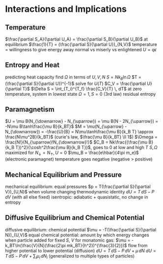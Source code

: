 # Interactions and Implications
## Temperature
$\frac{\partial S_A}{\partial U_A} = \frac{\partial S_B}{\partial U_B}$ at equilibrium
	$\frac{1}{T} = (\frac{\partial S}{\partial U})_{N,V}$
	temperature = willingness to give energy away
		normal vs miserly vs enlightened
	$U = q\epsilon$
## Entropy and Heat
predicting heat capacity
	find $\Omega$ in terms of $U, V, N$
	$S = Nk_B\ln\Omega$
	$T = (\frac{\partial S}{\partial U})^{-1}$
	solve for $U(T)$
	$C_V = \frac{\partial U}{\partial T}$
$\Delta S = \int_{T_i}^{T_f} \frac{C_V}{T} \, dT$
	at zero temperature, system in lowest state $\Omega = 1, S = 0$ (3rd law)
	residual entropy
## Paramagnetism
$U = \mu B(N_{\downarrow} - N_{\uparrow}) = \mu B(N - 2N_{\uparrow}) = -N\mu B\tanh\frac{\mu B}{k_BT}$
$M = \mu(N_{\uparrow} - N_{\downarrow}) = -\frac{U}{B} = N\mu\tanh\frac{\mu  B}{k_B T} \approx \frac{N\mu^2B}{k_BT}$ (curie's law,  $\frac{\mu B}{k_BT} \ll 1$)
$\Omega = \frac{N!}{N_{\uparrow}!N_{\downarrow}!}$
$C_B = Nk\frac{(\frac{\mu B}{k_B T})^2}{\cosh^2\frac{\mu B}{k_B T}}$, goes to $0$ at low and high $T$
$S, \Omega$ maximized for $N_{\downarrow} = N_{\uparrow}, U = 0$
$\mu_B = \frac{e\hbar}{4\pi m_e}$ (electronic paramagnet)
temperature goes negative (negative > positive)
## Mechanical Equilibrium and Pressure
mechanical equilibrium: equal pressures
$p = T(\frac{\partial S}{\partial V})_{U,N}$ when volume changing
thermodynamic identity
	$dU = T \, dS - P \, dV$ (with all else fixed)
isentropic: adiabatic + quasistatic, no change in entropy
## Diffusive Equilibrium and Chemical Potential
diffusive equilibrium: chemical potential $\mu = -T(\frac{\partial S}{\partial N})_{U,V}$ equal
	chemical potential: amount by which energy changes when particle added for fixed $S$, $V$
		for monatomic gas: $\mu = -k_BT\ln(\frac{V}{N}(\frac{2\pi mk_BT}{h^2})^{\frac{3}{2}})$
	flow from higher potential to lower potential (diffusion)
	$dU = T \, dS - P \, dV + \mu \, dN$
		$dU = T \, dS - P \, dV + \sum_i \mu_i \, dN_i$ (generalized to multiple types of particles)